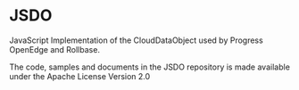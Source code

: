 # JSDO
JavaScript Implementation of the CloudDataObject used by Progress OpenEdge and Rollbase.

The code, samples and documents in the JSDO repository is made available under the Apache License Version 2.0
